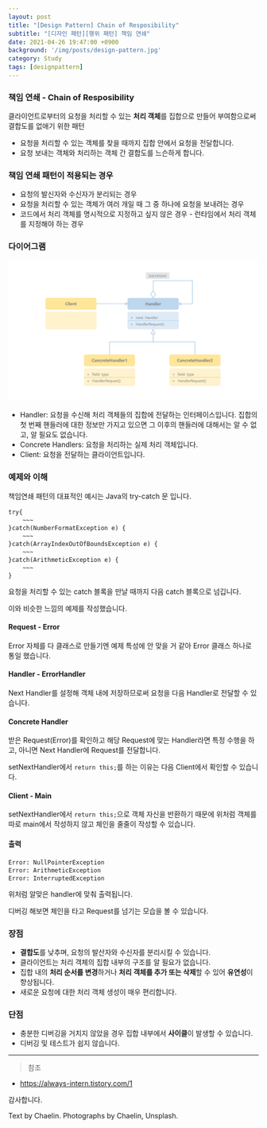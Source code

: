 ```yaml
---
layout: post
title: "[Design Pattern] Chain of Resposibility"
subtitle: "[디자인 패턴][행위 패턴] 책임 연쇄"
date: 2021-04-26 19:47:00 +0900
background: '/img/posts/design-pattern.jpg'
category: Study
tags: [designpattern]
---
```

### 책임 연쇄 - Chain of Resposibility
클라이언트로부터의 요청을 처리할 수 있는 **처리 객체**를 집합으로 만들어 부여함으로써 결합도를 없애기 위한 패턴

* 요청을 처리할 수 있는 객체를 찾을 때까지 집합 안에서 요청을 전달합니다.
* 요청 보내는 객체와 처리하는 객체 간 결합도를 느슨하게 합니다.

### 책임 연쇄 패턴이 적용되는 경우
* 요청의 발신자와 수신자가 분리되는 경우
* 요청을 처리할 수 있는 객체가 여러 개일 때 그 중 하나에 요청을 보내려는 경우
* 코드에서 처리 객체를 명시적으로 지정하고 싶지 않은 경우 - 런타임에서 처리 객체를 지정해야 하는 경우

### 다이어그램
<img class="img-fluid" src="/img/posts/inPost/chainOfResponsibility-01.png">

* Handler: 요청을 수신해 처리 객체들의 집합에 전달하는 인터페이스입니다. 집합의 첫 번째 핸들러에 대한 정보만 가지고 있으면 그 이후의 핸들러에 대해서는 알 수 없고, 알 필요도 없습니다.
* Concrete Handlers: 요청을 처리하는 실제 처리 객체입니다.
* Client: 요청을 전달하는 클라이언트입니다.

### 예제와 이해
책임연쇄 패턴의 대표적인 예시는 Java의 try-catch 문 입니다.

```
try{
    ~~~
}catch(NumberFormatException e) {
    ~~~
}catch(ArrayIndexOutOfBoundsException e) {
    ~~~
}catch(ArithmeticException e) { 
    ~~~
}
```

요청을 처리할 수 있는 catch 블록을 만날 때까지 다음 catch 블록으로 넘깁니다.

이와 비슷한 느낌의 예제를 작성했습니다.

#### Request - Error
<script src="https://gist.github.com/chaelin1211/6d03a088618275e0d5b764b430df3820.js"></script>

Error 자체를 다 클래스로 만들기엔 예제 특성에 안 맞을 거 같아 Error 클래스 하나로 통일 했습니다.

#### Handler - ErrorHandler
<script src="https://gist.github.com/chaelin1211/13feb98ecee0006e858e04b145db7208.js"></script>

Next Handler를 설정해 객체 내에 저장하므로써 요청을 다음 Handler로 전달할 수 있습니다.

#### Concrete Handler
<script src="https://gist.github.com/chaelin1211/a6413d16f79bfebf8729db6f6c637511.js"></script>

받은 Request(Error)를 확인하고 해당 Request에 맞는 Handler라면 특정 수행을 하고, 아니면 Next Handler에 Request를 전달합니다.

setNextHandler에서 ```return this;```를 하는 이유는 다음 Client에서 확인할 수 있습니다.

#### Client - Main
<script src="https://gist.github.com/chaelin1211/d6cf46587bf13c0a86a07f7c9f511aa1.js"></script>

setNextHandler에서 ```return this;```으로 객체 자신을 반환하기 때문에 위처럼 객체를 따로 main에서 작성하지 않고 체인을 줄줄이 작성할 수 있습니다.

#### 출력
```
Error: NullPointerException
Error: ArithmeticException
Error: InterruptedException
```

위처럼 알맞은 handler에 맞춰 출력됩니다. 

디버깅 해보면 체인을 타고 Request를 넘기는 모습을 볼 수 있습니다.

### 장점
* **결합도**를 낮추며, 요청의 발산자와 수신자를 분리시킬 수 있습니다.
* 클라이언트는 처리 객체의 집합 내부의 구조를 알 필요가 없습니다.
* 집합 내의 **처리 순서를 변경**하거나 **처리 객체를 추가 또는 삭제**할 수 있어 **유연성**이 향상됩니다. 
* 새로운 요청에 대한 처리 객체 생성이 매우 편리합니다.

### 단점
* 충분한 디버깅을 거치지 않았을 경우 집합 내부에서 **사이클**이 발생할 수 있습니다.
* 디버깅 및 테스트가 쉽지 않습니다.

*****

> 참조
* <a href="https://always-intern.tistory.com/1">https://always-intern.tistory.com/1</a>

감사합니다.

<p class = "placeholder">Text by Chaelin. Photographs by Chaelin, Unsplash.</p>